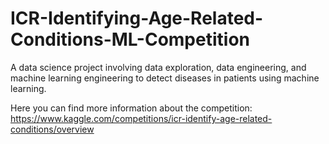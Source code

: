 # ICR-Identifying-Age-Related-Conditions-ML-Competition
A data science project involving data exploration, data engineering, and machine learning engineering to detect diseases in patients using machine learning. 


Here you can find more information about the competition:
https://www.kaggle.com/competitions/icr-identify-age-related-conditions/overview
